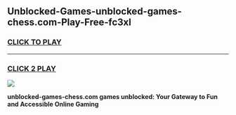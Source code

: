 
## Unblocked-Games-unblocked-games-chess.com-Play-Free-fc3xl
<h3>
<a href="https://premium76.site?title=unblocked-games-chess.com&ref=22A">CLICK TO PLAY</a></h3>
<hr>

<h3>
<a href="https://premium76.site?title=unblocked-games-chess.com&ref=22A">CLICK 2 PLAY</a>
  
</h3>

<a href="https://premium76.site?title=unblocked-games-chess.com&ref=22A"><img src="https://clearcache.store/games.png"></a>


**unblocked-games-chess.com games unblocked: Your Gateway to Fun and Accessible Online Gaming**
